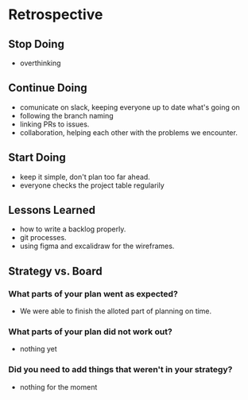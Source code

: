 # Retrospective

## Stop Doing

- overthinking

## Continue Doing

- comunicate on slack, keeping everyone up to date what's going on
- following the branch naming
- linking PRs to issues.
- collaboration, helping each other with the problems we encounter.

## Start Doing

- keep it simple, don't plan too far ahead.
- everyone checks the project table regularily

## Lessons Learned

- how to write a backlog properly.
- git processes. 
- using figma and excalidraw for the wireframes.

## Strategy vs. Board

### What parts of your plan went as expected?

- We were able to finish the alloted part of planning on time.

### What parts of your plan did not work out?

- nothing yet

### Did you need to add things that weren't in your strategy?

- nothing for the moment
